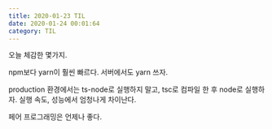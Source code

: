 ```yaml
---
title: 2020-01-23 TIL
date: 2020-01-24 00:01:64
category: TIL
---
```


오늘 체감한 몇가지.

npm보다 yarn이 훨씬 빠르다. 서버에서도 yarn 쓰자.

production 환경에서는 ts-node로 실행하지 말고, tsc로 컴파일 한 후 node로 실행하자. 실행 속도, 성능에서 엄청나게 차이난다.

페어 프로그래밍은 언제나 좋다.
